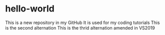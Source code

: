 # hello-world
This is a new repository in my GitHub
It is used for my coding tutorials
This is the second alternation
This is the thrid alternation amended in VS2019